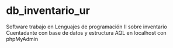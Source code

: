 # db_inventario_ur
Software trabajo en Lenguajes de programación II sobre inventario Cuentadante con base de datos y estructura AQL en localhost con phpMyAdmin
